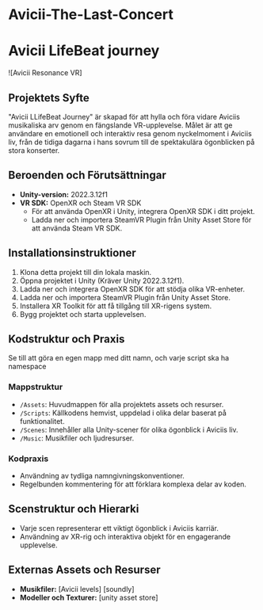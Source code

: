 # Avicii-The-Last-Concert

# Avicii LifeBeat journey

![Avicii Resonance VR]

## Projektets Syfte

"Avicii LLifeBeat Journey" är skapad för att hylla och föra vidare Aviciis musikaliska arv genom en fängslande VR-upplevelse. 
Målet är att ge användare en emotionell och interaktiv resa genom nyckelmoment i Aviciis liv, från de tidiga dagarna i hans sovrum till de spektakulära ögonblicken på stora konserter.

## Beroenden och Förutsättningar

- **Unity-version:** 2022.3.12f1
- **VR SDK:** OpenXR och Steam VR SDK
  - För att använda OpenXR i Unity, integrera OpenXR SDK i ditt projekt.
  - Ladda ner och importera SteamVR Plugin från Unity Asset Store för att använda Steam VR SDK.

## Installationsinstruktioner

1. Klona detta projekt till din lokala maskin.
2. Öppna projektet i Unity (Kräver Unity 2022.3.12f1).
3. Ladda ner och integrera OpenXR SDK för att stödja olika VR-enheter.
4. Ladda ner och importera SteamVR Plugin från Unity Asset Store.
5. Installera XR Toolkit för att få tillgång till XR-rigens system.
6. Bygg projektet och starta upplevelsen.

## Kodstruktur och Praxis
Se till att göra en egen mapp med ditt namn, och varje script ska ha namespace
### Mappstruktur

- `/Assets`: Huvudmappen för alla projektets assets och resurser.
- `/Scripts`: Källkodens hemvist, uppdelad i olika delar baserat på funktionalitet.
- `/Scenes`: Innehåller alla Unity-scener för olika ögonblick i Aviciis liv.
- `/Music`: Musikfiler och ljudresurser.

### Kodpraxis

- Användning av tydliga namngivningskonventioner.
- Regelbunden kommentering för att förklara komplexa delar av koden.


## Scenstruktur och Hierarki

- Varje scen representerar ett viktigt ögonblick i Aviciis karriär.
- Användning av XR-rig och interaktiva objekt för en engagerande upplevelse.

## Externas Assets och Resurser

- **Musikfiler:** [Avicii levels] [soundly] 
- **Modeller och Texturer:** [unity asset store]




